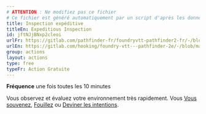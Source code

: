 ```yaml
---
# ATTENTION : Ne modifiez pas ce fichier
# Ce fichier est généré automatiquement par un script d'après les données du module Foundry VTT officiel et de sa traduction
title: Inspection expéditive
titleEn: Expeditious Inspection
id: jftNJjBNxp2cleoi
urlFr: https://gitlab.com/pathfinder-fr/foundryvtt-pathfinder2-fr/-/blob/master/data/actions/jftNJjBNxp2cleoi.htm
urlEn: https://gitlab.com/hooking/foundry-vtt---pathfinder-2e/-/blob/master/packs/data/actions.db/expeditious-inspection.json
group: actions
layout: actions
type: free
typeFr: Action Gratuite
---
```

**Fréquence** une fois toutes les 10 minutes

Vous observez et évaluez votre environnement très rapidement. Vous [Vous souvenez](se-souvenir-arcanes.md), [Fouillez](chercher.md) ou [Deviner les intentions](deviner-les-intentions.md).
